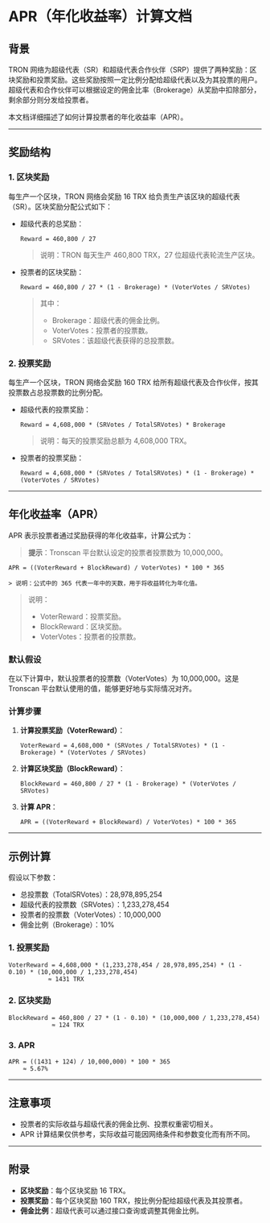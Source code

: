 # APR（年化收益率）计算文档

## 背景

TRON 网络为超级代表（SR）和超级代表合作伙伴（SRP）提供了两种奖励：区块奖励和投票奖励。这些奖励按照一定比例分配给超级代表以及为其投票的用户。超级代表和合作伙伴可以根据设定的佣金比率（Brokerage）从奖励中扣除部分，剩余部分则分发给投票者。

本文档详细描述了如何计算投票者的年化收益率（APR）。

------

## 奖励结构

### 1. 区块奖励

每生产一个区块，TRON 网络会奖励 16 TRX 给负责生产该区块的超级代表（SR）。区块奖励分配公式如下：

- 超级代表的总奖励：

  ```
  Reward = 460,800 / 27
  ```

  > 说明：TRON 每天生产 460,800 TRX，27 位超级代表轮流生产区块。

- 投票者的区块奖励：

  ```
  Reward = 460,800 / 27 * (1 - Brokerage) * (VoterVotes / SRVotes)
  ```

  > 其中：
  >
  > - Brokerage：超级代表的佣金比例。
  > - VoterVotes：投票者的投票数。
  > - SRVotes：该超级代表获得的总投票数。

### 2. 投票奖励

每生产一个区块，TRON 网络会奖励 160 TRX 给所有超级代表及合作伙伴，按其投票数占总投票数的比例分配。

- 超级代表的投票奖励：

  ```
  Reward = 4,608,000 * (SRVotes / TotalSRVotes) * Brokerage
  ```

  > 说明：每天的投票奖励总额为 4,608,000 TRX。

- 投票者的投票奖励：

  ```
  Reward = 4,608,000 * (SRVotes / TotalSRVotes) * (1 - Brokerage) * (VoterVotes / SRVotes)
  ```

------

## 年化收益率（APR）

APR 表示投票者通过奖励获得的年化收益率，计算公式为：

> **提示**：Tronscan 平台默认设定的投票者投票数为 10,000,000。

```
APR = ((VoterReward + BlockReward) / VoterVotes) * 100 * 365

> 说明：公式中的 365 代表一年中的天数，用于将收益转化为年化值。
```

> 说明：
>
> - VoterReward：投票奖励。
> - BlockReward：区块奖励。
> - VoterVotes：投票者的投票数。

### 默认假设

在以下计算中，默认投票者的投票数（VoterVotes）为 10,000,000。这是 Tronscan 平台默认使用的值，能够更好地与实际情况对齐。

### 计算步骤

1. **计算投票奖励（VoterReward）**：

   ```
   VoterReward = 4,608,000 * (SRVotes / TotalSRVotes) * (1 - Brokerage) * (VoterVotes / SRVotes)
   ```

2. **计算区块奖励（BlockReward）**：

   ```
   BlockReward = 460,800 / 27 * (1 - Brokerage) * (VoterVotes / SRVotes)
   ```

3. **计算 APR**：

   ```
   APR = ((VoterReward + BlockReward) / VoterVotes) * 100 * 365
   ```

------

## 示例计算

假设以下参数：

- 总投票数（TotalSRVotes）：28,978,895,254
- 超级代表的投票数（SRVotes）：1,233,278,454
- 投票者的投票数（VoterVotes）：10,000,000
- 佣金比例（Brokerage）：10%

### 1. 投票奖励

```
VoterReward = 4,608,000 * (1,233,278,454 / 28,978,895,254) * (1 - 0.10) * (10,000,000 / 1,233,278,454)
           ≈ 1431 TRX
```

### 2. 区块奖励

```
BlockReward = 460,800 / 27 * (1 - 0.10) * (10,000,000 / 1,233,278,454)
            ≈ 124 TRX
```

### 3. APR

```
APR = ((1431 + 124) / 10,000,000) * 100 * 365
    ≈ 5.67%
```

------

## 注意事项

- 投票者的实际收益与超级代表的佣金比例、投票权重密切相关。
- APR 计算结果仅供参考，实际收益可能因网络条件和参数变化而有所不同。

------

## 附录

- **区块奖励**：每个区块奖励 16 TRX。
- **投票奖励**：每个区块奖励 160 TRX，按比例分配给超级代表及其投票者。
- **佣金比例**：超级代表可以通过接口查询或调整其佣金比例。
